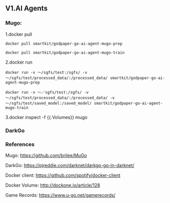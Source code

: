 
## V1.AI Agents

### Mugo:

1.docker pull

```
docker pull smartkit/godpaper-go-ai-agent-mugo-prep
```
```
docker pull smartkit/godpaper-go-ai-agent-mugo-train
```

2.docker run

```
docker run -v ～/sgfs/test:/sgfs/ -v ～/sgfs/test/processed_data/:/processed_data/ smartkit/godpaper-go-ai-agent-mugo-prep
```

```
docker run -v ～／sgfs/test:/sgfs/ -v ～/sgfs/test/processed_data/:/processed_data/ -v ～/sgfs/test/saved_model:/saved_model/ smartkit/godpaper-go-ai-agent-mugo-train
```

3.docker inspect -f {{.Volumes}} mugo

### DarkGo


### References

Mugo: https://github.com/brilee/MuGo

DarkGo: https://pjreddie.com/darknet/darkgo-go-in-darknet/

Docker client: https://github.com/spotify/docker-client

Docker Volume: http://dockone.io/article/128

Game Records: https://www.u-go.net/gamerecords/
